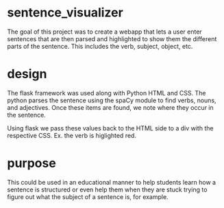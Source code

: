 # sentence_visualizer

The goal of this project was to create a webapp that lets a user enter sentences that are then parsed and highlighted to show them the different parts of the sentence. This includes the verb, subject, object, etc. 

# design

The flask framework was used along with Python HTML and CSS. The python parses the sentence using the spaCy module to find verbs, nouns, and adjectives. Once these items are found, we note where they occur in the sentence.

Using flask we pass these values back to the HTML side to a div with the respective CSS. Ex. the verb is higlighted red. 

# purpose

This could be used in an educational manner to help students learn how a sentence is structured or even help them when they are stuck trying to figure out what the subject of a sentence is, for example.
